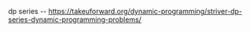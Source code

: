 dp series -- https://takeuforward.org/dynamic-programming/striver-dp-series-dynamic-programming-problems/
